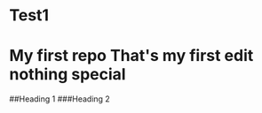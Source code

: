 # Test1
My first repo
That's my first edit
nothing special
================================================
##Heading 1
###Heading 2
